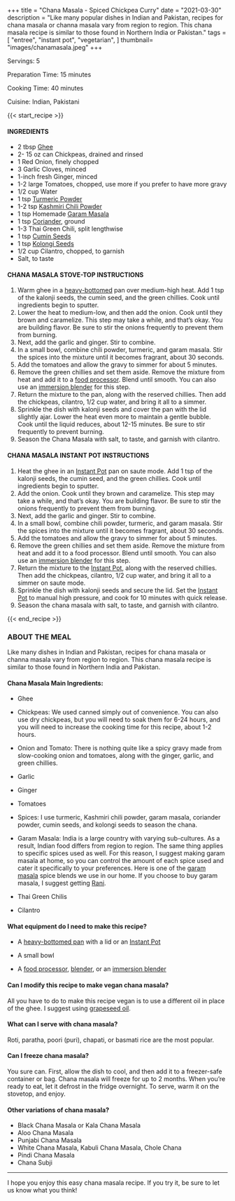 +++
title = "Chana Masala - Spiced Chickpea Curry"
date = "2021-03-30"
description = "Like many popular dishes in Indian and Pakistan, recipes for chana masala or channa masala vary from region to region. This chana masala recipe is similar to those found in Northern India or Pakistan."
tags = [
    "entree",
   "instant pot",
   "vegetarian",
]
thumbnail= "images/chanamasala.jpeg"
+++

Servings: 5 <!--more-->

Preparation Time: 15 minutes

Cooking Time: 40 minutes

Cuisine: Indian, Pakistani

{{< start_recipe >}}

#### INGREDIENTS 

* 2 tbsp [Ghee](https://amzn.to/2ZkJkrW) 
* 2- 15 oz can Chickpeas, drained and rinsed 
* 1 Red Onion, finely chopped
* 3 Garlic Cloves, minced
* 1-inch fresh Ginger, minced 
* 1-2 large Tomatoes, chopped, use more if you prefer to have more gravy
* 1/2 cup Water 
* 1 tsp [Turmeric Powder](https://amzn.to/3vyvAZK)
* 1-2 tsp [Kashmiri Chili Powder](https://amzn.to/3jP2lMC)
* 1 tsp Homemade [Garam Masala](https://www.jamilghar.com/recipe/pakistani_garam_masala/)
* 1 tsp [Coriander](https://amzn.to/3lwbJ92), ground 
* 1-3 Thai Green Chili, split lengthwise 
* 1 tsp [Cumin Seeds](https://amzn.to/3vBeR8i)
* 1 tsp [Kolongi Seeds](https://amzn.to/3jMZUuh)
* 1/2 cup Cilantro, chopped, to garnish 
* Salt, to taste

#### CHANA MASALA STOVE-TOP INSTRUCTIONS 

1. Warm ghee in a [heavy-bottomed](https://amzn.to/3F0cvEn) pan over medium-high heat. Add 1 tsp of the kalonji seeds, the cumin seed, and the green chillies. Cook until ingredients begin to sputter.
2. Lower the heat to medium-low, and then add the onion. Cook until they brown and caramelize. This step may take a while, and that’s okay. You are building flavor. Be sure to stir the onions frequently to prevent them from burning. 
3. Next, add the garlic and ginger. Stir to combine.
4. In a small bowl, combine chili powder, turmeric, and garam masala. Stir the spices into the mixture until it becomes fragrant, about 30 seconds.
5. Add the tomatoes and allow the gravy to simmer for about 5 minutes.
6. Remove the green chillies and set them aside. Remove the mixture from heat and add it to a [food processor](https://amzn.to/3o68l64). Blend until smooth. You can also use an [immersion blender](https://amzn.to/3pcRrDQ) for this step.
7. Return the mixture to the pan, along with the reserved chillies. Then add the chickpeas, cilantro, 1/2 cup water, and bring it all to a simmer.
8. Sprinkle the dish with kalonji seeds and cover the pan with the lid slightly ajar. Lower the heat even more to maintain a gentle bubble. Cook until the liquid reduces, about 12-15 minutes. Be sure to stir frequently to prevent burning. 
9. Season the Chana Masala with salt, to taste, and garnish with cilantro. 

#### CHANA MASALA INSTANT POT INSTRUCTIONS 

1. Heat the ghee in an [Instant Pot](https://amzn.to/3ttlual) pan on saute mode. Add 1 tsp of the kalonji seeds, the cumin seed, and the green chillies. Cook until ingredients begin to sputter.
2. Add the onion. Cook until they brown and caramelize. This step may take a while, and that’s okay. You are building flavor. Be sure to stir the onions frequently to prevent them from burning. 
3. Next, add the garlic and ginger. Stir to combine.
4. In a small bowl, combine chili powder, turmeric, and garam masala. Stir the spices into the mixture until it becomes fragrant, about 30 seconds.
5. Add the tomatoes and allow the gravy to simmer for about 5 minutes.
6. Remove the green chillies and set them aside. Remove the mixture from heat and add it to a food processor. Blend until smooth. You can also use an [immersion blender](https://amzn.to/3pcRrDQ) for this step.
7. Return the mixture to the [Instant Pot](https://amzn.to/3ttlual), along with the reserved chillies. Then add the chickpeas, cilantro, 1/2 cup water, and bring it all to a simmer on saute mode.
8. Sprinkle the dish with kalonji seeds and secure the lid. Set the [Instant Pot](https://amzn.to/3ttlual) to manual high pressure, and cook for 10 minutes with quick release. 
9. Season the chana masala with salt, to taste, and garnish with cilantro.
   
{{< end_recipe >}}

### ABOUT THE MEAL

Like many dishes in Indian and Pakistan, recipes for chana masala or channa masala vary from region to region. This chana masala recipe is similar to those found in Northern India and Pakistan.

#### Chana Masala Main Ingredients:

* Ghee 

* Chickpeas: We used canned simply out of convenience. You can also use dry chickpeas, but you will need to soak them for 6-24 hours, and you will need to increase the cooking time for this recipe, about 1-2 hours.

* Onion and Tomato: There is nothing quite like a spicy gravy made from slow-cooking onion and tomatoes, along with the ginger, garlic, and green chillies.  

* Garlic 

* Ginger 

* Tomatoes 

* Spices: I use turmeric, Kashmiri chili powder, garam masala, coriander powder, cumin seeds, and kolongi seeds to season the chana. 

* Garam Masala: India is a large country with varying sub-cultures. As a result, Indian food differs from region to region. The same thing applies to specific spices used as well. For this reason, I suggest making garam masala at home, so you can control the amount of each spice used and cater it specifically to your preferences. Here is one of the [garam masala](https://www.jamilghar.com/recipe/pakistani_garam_masala/) spice blends we use in our home. If you choose to buy garam masala, I suggest getting [Rani](https://amzn.to/3m1KWBX).

* Thai Green Chilis 

* Cilantro 

#### What equipment do I need to make this recipe?

* A [heavy-bottomed pan](https://amzn.to/3F0cvEn) with a lid or an [Instant Pot](https://amzn.to/3ttlual)

* A small bowl

* A [food processor](https://amzn.to/3o68l64), [blender](https://amzn.to/2SrI06u), or an [immersion blender](https://amzn.to/3pcRrDQ)

#### Can I modify this recipe to make vegan chana masala?

All you have to do to make this recipe vegan is to use a different oil in place of the ghee. I suggest using [grapeseed oil](https://amzn.to/3cLwWYG).

#### What can I serve with chana masala? 
Roti, paratha, poori (puri), chapati, or basmati rice are the most popular. 

#### Can I freeze chana masala? 

You sure can. First, allow the dish to cool, and then add it to a freezer-safe container or bag. Chana masala will freeze for up to 2 months. When you’re ready to eat, let it defrost in the fridge overnight. To serve, warm it on the stovetop, and enjoy. 

#### Other variations of chana masala? 

* Black Chana Masala or Kala Chana Masala  
* Aloo Chana Masala 
* Punjabi Chana Masala 
* White Chana Masala, Kabuli Chana Masala, Chole Chana 
* Pindi Chana Masala  
* Chana Subji

---- 

I hope you enjoy this easy chana masala recipe. If you try it, be sure to let us know what you think!
